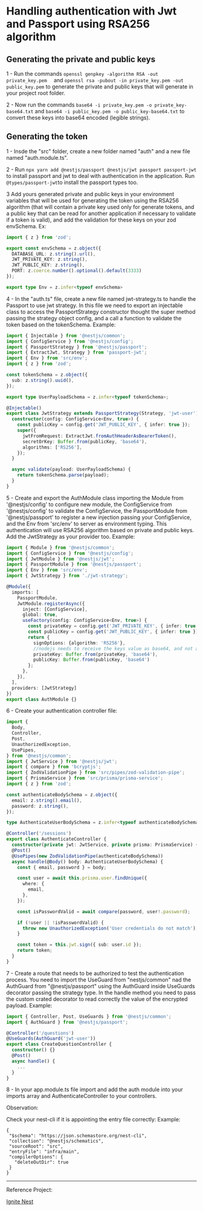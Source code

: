 # Handling authentication with Jwt and Passport using RSA256 algorithm


## Generating the private and public keys

1 - Run the commands ```openssl genpkey -algorithm RSA -out private_key.pem  ``` and ```openssl rsa -pubout -in private_key.pem -out public_key.pem```  to generate the private and public keys that will generate in your project root folder.

2 - Now run the commands ```base64 -i private_key.pem -o private_key-base64.txt```  and ```base64 -i public_key.pem -o public_key-base64.txt``` to convert these keys into base64 encoded (legible strings).
## Generating the token

1 - Insde the "src" folder, create a new folder named "auth" and a new file named "auth.module.ts".

2 - Run ```npx yarn add @nestjs/passport @nestjs/jwt passport passport-jwt``` to install passport and jwt to deal with authentication in the application. Run ```@types/passport-jwt```to install the passport types too.

3 Add yours generated private and public keys in your environment variables that will be used for generating the token using the RSA256 algorithm (that will contain a private key used only for generate tokens, and a public key that can be read for another application if necessary to validate if a token is valid), and add the validation for these keys on your zod envSchema. Ex:

```typescript
import { z } from 'zod';

export const envSchema = z.object({
  DATABASE_URL: z.string().url(),
  JWT_PRIVATE_KEY: z.string(),
  JWT_PUBLIC_KEY: z.string(),
  PORT: z.coerce.number().optional().default(3333)
});

export type Env = z.infer<typeof envSchema>

```

4 - In the "auth.ts" file, create a new file named jwt-strategy.ts to handle the Passport to use jwt strategy. In this file we need to export an injectable class to access the PassportStrategy constructor thought the super method  passing the strategy object config, and a call a function to validate the token based on the tokenSchema. Example:

```typescript
import { Injectable } from '@nestjs/common';
import { ConfigService } from '@nestjs/config';
import { PassportStrategy } from '@nestjs/passport';
import { ExtractJwt, Strategy } from 'passport-jwt';
import { Env } from 'src/env';
import { z } from 'zod';

const tokenSchema = z.object({
  sub: z.string().uuid(),
});

export type UserPayloadSchema = z.infer<typeof tokenSchema>;

@Injectable()
export class JwtStrategy extends PassportStrategy(Strategy, 'jwt-user') {
  constructor(config: ConfigService<Env, true>) {
    const publicKey = config.get('JWT_PUBLIC_KEY', { infer: true });
    super({
      jwtFromRequest: ExtractJwt.fromAuthHeaderAsBearerToken(),
      secretOrKey: Buffer.from(publicKey, 'base64'),
      algorithms: ['RS256'],
    });
  }

  async validate(payload: UserPayloadSchema) {
    return tokenSchema.parse(payload);
  }
}
```

5 - Create and export the AuthModule class importing the Module from '@nestjs/config' to configure new module, the ConfigService from '@nestjs/config' to validate the ConfigService, the PassportModule from '@nestjs/passport' to register a new injection passing your ConfigService, and the Env from 'src/env' to server as environment typing. This authentication will use RSA256 algorithm based on private and public keys. Add the JwtStrategy as your provider too. Example:

```typescript
import { Module } from '@nestjs/common';
import { ConfigService } from '@nestjs/config';
import { JwtModule } from '@nestjs/jwt';
import { PassportModule } from '@nestjs/passport';
import { Env } from 'src/env';
import { JwtStrategy } from './jwt-strategy';

@Module({
  imports: [
    PassportModule,
    JwtModule.registerAsync({
      inject: [ConfigService],
      global: true,
      useFactory(config: ConfigService<Env, true>) {
        const privateKey = config.get('JWT_PRIVATE_KEY', { infer: true });
        const publicKey = config.get('JWT_PUBLIC_KEY', { infer: true });
        return {
          signOptions: {algorithm: 'RS256'},
          //nodejs needs to receive the keys value as base64, and not a plain string
          privateKey: Buffer.from(privateKey, 'base64'),
          publicKey: Buffer.from(publicKey, 'base64')
        };
      },
    }),
  ],
  providers: [JwtStrategy]
})
export class AuthModule {}
```
6 - Create your authentication controller file:

```typescript
import {
  Body,
  Controller,
  Post,
  UnauthorizedException,
  UsePipes,
} from '@nestjs/common';
import { JwtService } from '@nestjs/jwt';
import { compare } from 'bcryptjs';
import { ZodValidationPipe } from 'src/pipes/zod-validation-pipe';
import { PrismaService } from 'src/prisma/prisma-service';
import { z } from 'zod';

const authenticateBodySchema = z.object({
  email: z.string().email(),
  password: z.string(),
});

type AuthenticateUserBodySchema = z.infer<typeof authenticateBodySchema>;

@Controller('/sessions')
export class AuthenticateController {
  constructor(private jwt: JwtService, private prisma: PrismaService) {}
  @Post()
  @UsePipes(new ZodValidationPipe(authenticateBodySchema))
  async handle(@Body() body: AuthenticateUserBodySchema) {
    const { email, password } = body;

    const user = await this.prisma.user.findUnique({
      where: {
        email,
      },
    });

    const isPasswordValid = await compare(password, user!.password);

    if (!user || !isPasswordValid) {
      throw new UnauthorizedException('User credentials do not match');
    }

    const token = this.jwt.sign({ sub: user.id });
    return token;
  }
}
```

7 - Create a route that needs to be authorized to test the authentication process. You need to import the UseGuard from "nestjs/common" nad the AuthGuard from "@nestjs/passport" using the AuthGuard inside  UseGuards decorator passing the strategy type. In the handle method you need to pass the custom crated decorator to read correctly the value of the encrypted payload. Example:

```typescript
import { Controller, Post, UseGuards } from '@nestjs/common';
import { AuthGuard } from '@nestjs/passport';

@Controller('/questions')
@UseGuards(AuthGuard('jwt-user'))
export class CreateQuestionController {
  constructor() {}
  @Post()
  async handle() {
    ...
  }
}
```
8 - In your app.module.ts file import and add the auth module into your imports array and AuthenticateController to your controllers.

Observation:

 Check your nest-cli if it is appointing the entry file correctly: Example:

 ```
 {
  "$schema": "https://json.schemastore.org/nest-cli",
  "collection": "@nestjs/schematics",
  "sourceRoot": "src",
  "entryFile": "infra/main",
  "compilerOptions": {
    "deleteOutDir": true
  }
}

```

----

Reference Project: 

[Ignite Nest](https://github.com/pablolucio97/ignite-nestjs)

